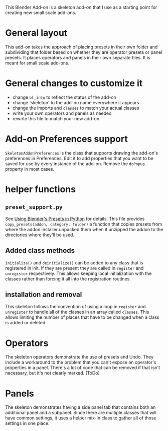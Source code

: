 This Blender Add-on is a skeleton add-on that I use as a starting point
for creating new small scale add-ons.

# General layout
This add-on takes the approach of placing presets in their own folder
and subdividing that folder based on whether they are operator
presets or panel presets. It places operators and panels in their
own separate files.  It is meant for small scale add-ons.

# General changes to customize it
- change `bl_info` to reflect the status of the add-on
- change 'skeleton' to the add-on name everywhere it appears
- change the imports and `classes` to match your actual classes
- write your own operators and panels as needed
- rewrite this file to match your new add-on

# Add-on Preferences support
`SkeletonAddonPreferences` is the class that supports drawing the
add-on's preferences in Preferences. Edit it to add properties
that you want to be saved for use by every instance of the add-on.
Remove the `doPopup` property in most cases.

# helper functions
## `preset_support.py`
See [Using Blender's Presets in Python](https://sinestesia.co/blog/tutorials/using-blenders-presets-in-python/)
for details. This file provides `copy_presets(addon, category, folder)`
a function that copies presets from where the addon installer unpacked
them when it unzipped the addon to the directories where they'll be
used.
## Added class methods
`initialize()` and `deinitialize()` can be added to any class that is
registered in init. If they are present they are called in `register`
and `unregister` respectively. This allows keeping local initialization
with the classes rather than forcing it all into the registration
routines.
## installation and removal
This skeleton follows the convention of using a loop in `register` and
`unregister` to handle all of the classes in an array called `classes`.
This allows limiting the number of places that have to be changed when
a class is added or deleted.

# Operators
The skeleton operators demonstrate the use of presets and Undo. They
include a workaround to the problem that you can't expose an operator's
properties in a panel.  There's a lot of code that can be removed if
that isn't necessary, but it's not clearly marked. (ToDo)

# Panels
The skeleton demonstrates having a side panel tab that contains both
an additional panel and a subpanel.  Since there are multiple classes
that will have common settings, it uses a helper mix-in class to
gather all of those settings in one place.



